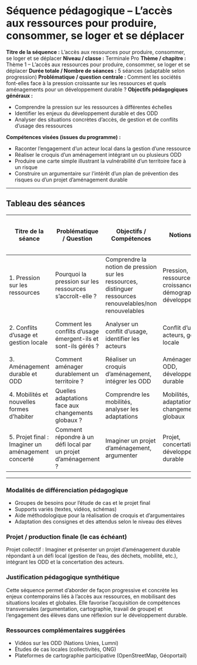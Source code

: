 # Séquence pédagogique – L’accès aux ressources pour produire, consommer, se loger et se déplacer

**Titre de la séquence :** L’accès aux ressources pour produire, consommer, se loger et se déplacer
**Niveau / classe :** Terminale Pro
**Thème / chapitre :** Thème 1 – L’accès aux ressources pour produire, consommer, se loger et se déplacer
**Durée totale / Nombre de séances :** 5 séances (adaptable selon progression)
**Problématique / question centrale :** Comment les sociétés font-elles face à la pression croissante sur les ressources et quels aménagements pour un développement durable ?
**Objectifs pédagogiques généraux :**

- Comprendre la pression sur les ressources à différentes échelles
- Identifier les enjeux du développement durable et des ODD
- Analyser des situations concrètes d’accès, de gestion et de conflits d’usage des ressources

**Compétences visées (issues du programme) :**

- Raconter l’engagement d’un acteur local dans la gestion d’une ressource
- Réaliser le croquis d’un aménagement intégrant un ou plusieurs ODD
- Produire une carte simple illustrant la vulnérabilité d’un territoire face à un risque
- Construire un argumentaire sur l’intérêt d’un plan de prévention des risques ou d’un projet d’aménagement durable

---

## Tableau des séances

| Titre de la séance                                 | Problématique / Question                                       | Objectifs / Compétences                                                                                    | Notions clé                                                   | Activité(s) élève(s)                | Support(s) / Document(s)                     | Justification du document / Modalités d’évaluation |
| -------------------------------------------------- | -------------------------------------------------------------- | ---------------------------------------------------------------------------------------------------------- | ------------------------------------------------------------- | ----------------------------------- | -------------------------------------------- | -------------------------------------------------- |
| 1. Pression sur les ressources                     | Pourquoi la pression sur les ressources s’accroît-elle ?       | Comprendre la notion de pression sur les ressources, distinguer ressources renouvelables/non renouvelables | Pression, ressources, croissance démographique, développement | Analyse de documents, débat, schéma | Extraits de la fiche, graphiques, vidéos ODD | QCM, restitution orale                             |
| 2. Conflits d’usage et gestion locale              | Comment les conflits d’usage émergent-ils et sont-ils gérés ?  | Analyser un conflit d’usage, identifier les acteurs                                                        | Conflit d’usage, acteurs, gestion locale                      | Étude de cas, jeu de rôle           | Étude de cas locale, articles, vidéos        | Fiche d’étude de cas, restitution écrite           |
| 3. Aménagement durable et ODD                      | Comment aménager durablement un territoire ?                   | Réaliser un croquis d’aménagement, intégrer les ODD                                                        | Aménagement, ODD, développement durable                       | Croquis, travail de groupe          | Cartes, croquis, documents ODD               | Croquis annoté, présentation orale                 |
| 4. Mobilités et nouvelles formes d’habiter         | Quelles adaptations face aux changements globaux ?             | Comprendre les mobilités, analyser les adaptations                                                         | Mobilités, adaptation, changements globaux                    | Analyse de situations, exposé       | Exemples concrets, vidéos, témoignages       | Exposé, QCM                                        |
| 5. Projet final : Imaginer un aménagement concerté | Comment répondre à un défi local par un projet d’aménagement ? | Imaginer un projet d’aménagement, argumenter                                                               | Projet, concertation, développement durable                   | Projet collectif, argumentation     | Dossier projet, supports variés              | Soutenance orale, dossier écrit                    |

---

### Modalités de différenciation pédagogique

- Groupes de besoins pour l’étude de cas et le projet final
- Supports variés (textes, vidéos, schémas)
- Aide méthodologique pour la réalisation de croquis et d’argumentaires
- Adaptation des consignes et des attendus selon le niveau des élèves

### Projet / production finale (le cas échéant)

Projet collectif : Imaginer et présenter un projet d’aménagement durable répondant à un défi local (gestion de l’eau, des déchets, mobilité, etc.), intégrant les ODD et la concertation des acteurs.

### Justification pédagogique synthétique

Cette séquence permet d’aborder de façon progressive et concrète les enjeux contemporains liés à l’accès aux ressources, en mobilisant des situations locales et globales. Elle favorise l’acquisition de compétences transversales (argumentation, cartographie, travail de groupe) et l’engagement des élèves dans une réflexion sur le développement durable.

### Ressources complémentaires suggérées

- Vidéos sur les ODD (Nations Unies, Lumni)
- Études de cas locales (collectivités, ONG)
- Plateformes de cartographie participative (OpenStreetMap, Géoportail)
